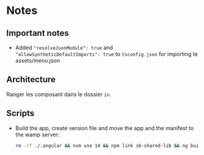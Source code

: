 # Notes

## Important notes

- Added `"resolveJsonModule": true` and `"allowSyntheticDefaultImports": true` to `tsconfig.json` for importing te assets/menu.json

## Architecture

Ranger les composant dans le dossier `in`.

## Scripts

- Build the app, create version file and move the app and the manifest to the wamp server:
  ```bash
  rm -rf ./.angular && nvm use 14 && npm link sb-shared-lib && ng build --configuration production --output-hashing none --base-href="/learning/" && cp manifest.json dist/symbiose/ && cat web.app | md5sum | awk '{print $1}' > version && cp version dist/symbiose && zip -r ./web.app dist/symbiose/* && rm -rf /mnt/c/wamp64/www/equal/public/learning && cp -r dist/symbiose /mnt/c/wamp64/www/equal/public/learning && cp version /mnt/c/wamp64/www/equal/packages/learn/apps/learning && cp manifest.json /mnt/c/wamp64/www/equal/packages/learn/apps/learning && cp web.app /mnt/c/wamp64/www/equal/packages/learn/apps/learning 
  ```
